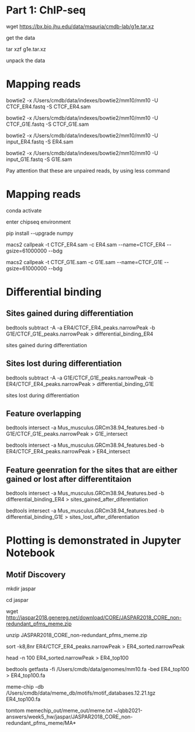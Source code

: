 # Part 1: ChIP-seq

wget https://bx.bio.jhu.edu/data/msauria/cmdb-lab/g1e.tar.xz

get the data

tar xzf g1e.tar.xz

unpack the data

# Mapping reads

bowtie2 -x /Users/cmdb/data/indexes/bowtie2/mm10/mm10 -U CTCF_ER4.fastq -S CTCF_ER4.sam

bowtie2 -x /Users/cmdb/data/indexes/bowtie2/mm10/mm10 -U CTCF_G1E.fastq -S CTCF_G1E.sam

bowtie2 -x /Users/cmdb/data/indexes/bowtie2/mm10/mm10 -U input_ER4.fastq -S ER4.sam

bowtie2 -x /Users/cmdb/data/indexes/bowtie2/mm10/mm10 -U input_G1E.fastq -S G1E.sam

Pay attention that these are unpaired reads, by using less command 

# Mapping reads

conda activate 

enter chipseq environment

pip install --upgrade numpy

macs2 callpeak -t CTCF_ER4.sam -c ER4.sam --name=CTCF_ER4 --gsize=61000000 --bdg 

macs2 callpeak -t CTCF_G1E.sam -c G1E.sam --name=CTCF_G1E --gsize=61000000 --bdg 

# Differential binding

## Sites gained during differentiation
bedtools subtract -A -a ER4/CTCF_ER4_peaks.narrowPeak -b G1E/CTCF_G1E_peaks.narrowPeak > differential_binding_ER4 

sites gained during differentiation

## Sites lost during differentiation
bedtools subtract -A -a G1E/CTCF_G1E_peaks.narrowPeak -b ER4/CTCF_ER4_peaks.narrowPeak > differential_binding_G1E 

sites lost during differentiation

## Feature overlapping
bedtools intersect -a Mus_musculus.GRCm38.94_features.bed -b G1E/CTCF_G1E_peaks.narrowPeak > G1E_intersect 

bedtools intersect -a Mus_musculus.GRCm38.94_features.bed -b ER4/CTCF_ER4_peaks.narrowPeak > ER4_intersect



## Feature geenration for the sites that are either gained or lost after differentitaion 

bedtools intersect -a Mus_musculus.GRCm38.94_features.bed -b differential_binding_ER4 > sites_gained_after_diferentiation

bedtools intersect -a Mus_musculus.GRCm38.94_features.bed -b differential_binding_G1E > sites_lost_after_diferentiation


# Plotting is demonstrated in Jupyter Notebook

## Motif Discovery


mkdir jaspar

cd jaspar

wget http://jaspar2018.genereg.net/download/CORE/JASPAR2018_CORE_non-redundant_pfms_meme.zip

unzip JASPAR2018_CORE_non-redundant_pfms_meme.zip

sort -k8,8nr ER4/CTCF_ER4_peaks.narrowPeak > ER4_sorted.narrowPeak

head -n 100 ER4_sorted.narrowPeak > ER4_top100

bedtools getfasta -fi /Users/cmdb/data/genomes/mm10.fa -bed ER4_top100 > ER4_top100.fa


meme-chip -db /Users/cmdb/data/meme_db/motifs/motif_databases.12.21.tgz ER4_top100.fa

tomtom memechip_out/meme_out/meme.txt  ~/qbb2021-answers/week5_hw/jaspar/JASPAR2018_CORE_non-redundant_pfms_meme/MA*
